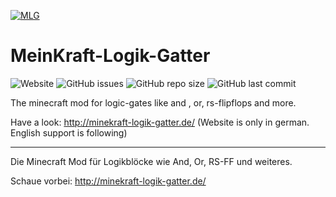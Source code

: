 [![MLG](https://pmtinf19ai2.github.io/images/logo_ohneText.png)](https://pmtinf19ai2.github.io/)
# MeinKraft-Logik-Gatter
![Website](https://img.shields.io/website?url=https%3A%2F%2Fpmtinf19ai2.github.io%2F)
![GitHub issues](https://img.shields.io/github/issues/Gnuhry/PM_TINF19AI2)
![GitHub repo size](https://img.shields.io/github/repo-size/Gnuhry/PM_TINF19AI2)
![GitHub last commit](https://img.shields.io/github/last-commit/Gnuhry/PM_TINF19AI2)

The minecraft mod for logic-gates like and , or, rs-flipflops and more.

Have a look:  http://minekraft-logik-gatter.de/ (Website is only in german. English support is following)

---

Die Minecraft Mod für Logikblöcke wie And, Or, RS-FF und weiteres.

Schaue vorbei: http://minekraft-logik-gatter.de/
